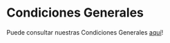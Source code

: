 # Condiciones Generales

#### Puede consultar nuestras Condiciones Generales [aquí](https://test.pepdata.com/documents/Termos%20e%20condi%C3%A7%C3%B5es.pdf)!  

